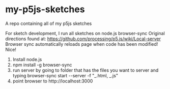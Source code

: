 # my-p5js-sketches

A repo containing all of my p5js sketches

For sketch development, I run all sketches on node.js browser-sync
Original directions found at: https://github.com/processing/p5.js/wiki/Local-server
Browser sync automatically reloads page when code has been modified! Nice!

1. Install node.js
2. npm install -g browser-sync
3. run server by going to folder that has the files you want to server and typing
   browser-sync start --server -f "_.html, _.js"
4. point browser to http://localhost:3000

